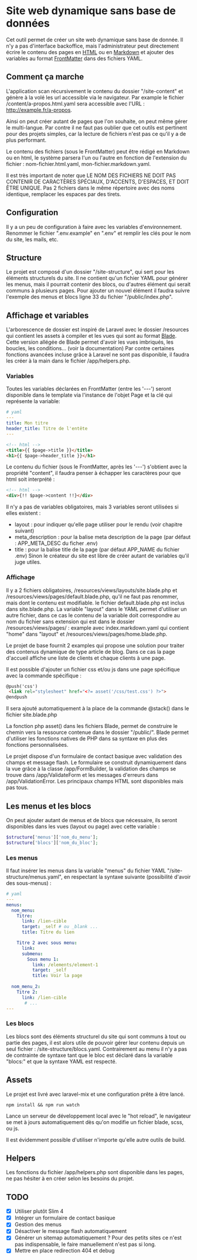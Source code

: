 # Site web dynamique sans base de données
Cet outil permet de créer un site web dynamique sans base de donnée. Il n'y a pas d'interface backoffice, mais l'administrateur peut directement écrire le contenu des pages en [HTML](https://developer.mozilla.org/fr/docs/Web/HTML/Reference) ou en [Markdown](https://fr.wikipedia.org/wiki/Markdown) et ajouter des variables au format [FrontMatter](https://yaml.org/spec/1.2/spec.html) dans des fichiers YAML.


## Comment ça marche
L'application scan récursivement le contenu du dossier "/site-content" et génère à la volé les url accessible via le navigateur. Par example le fichier /content/a-propos.html.yaml sera accessible avec l'URL : http://example.fr/a-propos.

Ainsi on peut créer autant de pages que l'on souhaite, on peut même gérer le multi-langue. Par contre il ne faut pas oublier que cet outils est pertinent pour des projets simples, car la lecture de fichiers n'est pas ce qu'il y a de plus performant.

Le contenu des fichiers (sous le FrontMatter) peut être rédigé en Markdown ou en html, le système parsera l'un ou l'autre en fonction de l'extension du fichier : nom-fichier.html.yaml, mon-fichier.markdown.yaml.

Il est très important de noter que LE NOM DES FICHIERS NE DOIT PAS CONTENIR DE CARACTÈRES SPÉCIAUX, D'ACCENTS, D'ESPACES, ET DOIT ÊTRE UNIQUE. Pas 2 fichiers dans le même répertoire avec des noms identique, remplacer les espaces par des tirets.


## Configuration
Il y a un peu de configuration à faire avec les variables d'environnement. Renommer le fichier ".env.example" en ".env" et remplir les clés pour le nom du site, les mails, etc.


## Structure
Le projet est composé d'un dossier "/site-structure", qui sert pour les éléments structurels du site. Il ne contient qu'un fichier YAML pour générer les menus, mais il pourrait contenir des blocs, ou d'autres élément qui serait communs à plusieurs pages. Pour ajouter un nouvel élément il faudra suivre l'exemple des menus et blocs ligne 33 du fichier "/public/index.php".


## Affichage et variables
L'arborescence de dossier est inspiré de Laravel avec le dossier /resources qui contient les assets à compiler et les vues qui sont au format [Blade](https://github.com/jenssegers/blade). Cette version allégée de Blade permet d'avoir les vues imbriqués, les boucles, les conditions... (voir la documentation) Par contre certaines fonctions avancées incluse grâce à Laravel ne sont pas disponible, il faudra les créer à la main dans le fichier /app/helpers.php.

### Variables
Toutes les variables déclarées en FrontMatter (entre les '---') seront disponible dans le template via l'instance de l'objet Page et la clé qui représente la variable:
```yaml
# yaml
---
title: Mon titre
header_title: Titre de l'entête
---
```
```html
<!-- html -->
<title>{{ $page->title }}</title>
<h1>{{ $page->header_title }}</h1>
```
Le contenu du fichier (sous le FrontMatter, après les '---') s'obtient avec la propriété "content", il faudra penser à échapper les caractères pour que html soit interprété :
```html
<!-- html -->
<div>{!! $page->content !!}</div>
```
Il n'y a pas de variables obligatoires, mais 3 variables seront utilisées si elles existent :
 - layout : pour indiquer qu'elle page utiliser pour le rendu (voir chapitre suivant)
 - meta_description : pour la balise meta description de la page (par défaut : APP_META_DESC du ficher .env)
 - title : pour la balise title de la page (par défaut APP_NAME du fichier .env)
Sinon le créateur du site est libre de créer autant de variables qu'il juge utiles.
   
### Affichage
Il y a 2 fichiers obligatoires, /resources/views/layouts/site.blade.php et /resources/views/pages/default.blade.php, qu'il ne faut pas renommer, mais dont le contenu est modifiable. le fichier default.blade.php est inclus dans site.blade.php. La variable "layout" dans le YAML permet d'utiliser un autre fichier, dans ce cas le contenu de la variable doit correspondre au nom du fichier sans extension qui est dans le dossier /resources/views/pages/ : example avec index.markdown.yaml qui contient "home" dans "layout" et /resources/views/pages/home.blade.php.

Le projet de base fournit 2 examples qui propose une solution pour traiter des contenus dynamique de type article de blog. Dans ce cas la page d'accueil affiche une liste de clients et chaque clients à une page.

Il est possible d'ajouter un fichier css et/ou js dans une page spécifique avec la commande spécifique :
```html
@push('css')
 <link rel="stylesheet" href="<?= asset('/css/test.css') ?>">
@endpush
```
Il sera ajouté automatiquement à la place de la commande @stack() dans le fichier site.blade.php

La fonction php asset() dans les fichiers Blade, permet de construire le chemin vers la ressource contenue dans le dossier "/public/". Blade permet d'utiliser les fonctions natives de PHP dans sa syntaxe en plus des fonctions personnalisées.

Le projet dispose d'un formulaire de contact basique avec validation des champs et message flash. Le formulaire se construit dynamiquement dans la vue grâce à la classe /app/FormBuilder, la validation des champs se trouve dans /app/ValidateForm et les messages d'erreurs dans /app/ValidationError. Les principaux champs HTML sont disponibles mais pas tous.


## Les menus et les blocs
On peut ajouter autant de menus et de blocs que nécessaire, ils seront disponibles dans les vues (layout ou page) avec cette variable :
```php
$structure['menus']['nom_du_menu'];
$structure['blocs']['nom_du_bloc'];
```

### Les menus
Il faut insérer les menus dans la variable "menus" du fichier YAML "/site-structure/menus.yaml", en respectant la syntaxe suivante (possibilité d'avoir des sous-menus) :
```yaml
# yaml
---
menus:
  nom_menu:
    Titre:
      link: /lien-cible
      target: _self # ou _blank ...
      title: Titre du lien

    Titre 2 avec sous menu:
      link:
      submenu:
        Sous menu 1:
          link: /elements/element-1
          target: _self
          title: Voir la page
  
  nom_menu_2:
    Titre 2:
      link: /lien-cible
       # ...
---
```

### Les blocs
Les blocs sont des éléments structurel du site qui sont communs à tout ou partie des pages, il est alors utile de pouvoir gérer leur contenu depuis un seul fichier : /site-structure/blocs.yaml. Contrairement au menu il n'y a pas de contrainte de syntaxe tant que le bloc est déclaré dans la variable "blocs:" et que la syntaxe YAML est respecté.


## Assets
Le projet est livré avec laravel-mix et une configuration prête à être lancé.
```shell
npm install && npm run watch
```
Lance un serveur de développement local avec le "hot reload", le navigateur se met à jours automatiquement dès qu'on modifie un fichier blade, scss, ou js.

Il est évidemment possible d'utiliser n'importe qu'elle autre outils de build.


## Helpers
Les fonctions du fichier /app/helpers.php sont disponible dans les pages, ne pas hésiter à en créer selon les besoins du projet.

## TODO
-[x] Utiliser plutôt Slim 4
-[x] Intégrer un formulaire de contact basique
-[x] Gestion des menus
-[x] Désactiver le message flash automatiquement
-[x] Générer un sitemap automatiquement ? Pour des petits sites ce n'est pas indispensable, le faire manuellement n'est pas si long.
-[x] Mettre en place redirection 404 et debug
